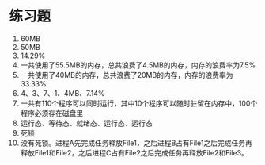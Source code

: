 # 练习题

1. 60MB
2. 50MB
3. 14.29%
4. 一共使用了55.5MB的内存，总共浪费了4.5MB的内存，内存的浪费率为7.5%
5. 一共使用了40MB的内存，总共浪费了20MB的内存，内存的浪费率为33.33%
6. 4、3、7、1、4MB、7.14%
7. 一共有110个程序可以同时运行，其中10个程序可以随时驻留在内存中，100个程序必须存在磁盘里
8. 运行态、等待态、就绪态、运行态、运行态
9. 死锁
10. 没有死锁。进程A先完成任务释放File1，之后进程B占有File1之后完成任务再释放File1和File2，之后进程C占有File2之后完成任务再释放File2和File3。